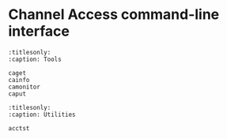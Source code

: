 # Channel Access command-line interface

``` {toctree}
:titlesonly:
:caption: Tools

caget
cainfo
camonitor
caput
```

``` {toctree}
:titlesonly:
:caption: Utilities

acctst
```
